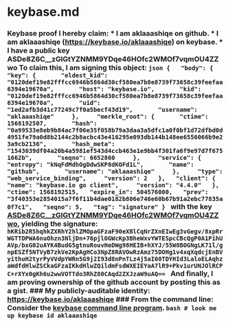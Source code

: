 # keybase.md
### Keybase proof  I hereby claim:    * I am aklaaashiqe on github.   * I am aklaaashiqe (https://keybase.io/aklaaashiqe) on keybase.   * I have a public key ASDe8Z6C__zGlGtYZNMM9YDqe46HOfc2WMOf7vqmOU4ZZwo  To claim this, I am signing this object:  ```json {   "body": {     "key": {       "eldest_kid": "0120def19e82fffcc6946b5864d30cf580ea7b8e8739f73658c39feefaa6394e19670a",       "host": "keybase.io",       "kid": "0120def19e82fffcc6946b5864d30cf580ea7b8e8739f73658c39feefaa6394e19670a",       "uid": "1ed2afb3d41c77249c7f0a5becf43d19",       "username": "aklaaashiqe"     },     "merkle_root": {       "ctime": 1568192507,       "hash": "0a99533e8eb9b84ac7f06e35f058b79a3daa3a5dfc1a0f0bf1d72dfbd0d4951fe79a0d8b2144c2b8acbc43e416295e093db144b148ee6556066b9e23a9cb2136",       "hash_meta": "1543039df04a20b4a5981ef543d4ccb463e1e9bb4f301fa6f9e97d7f6751662b",       "seqno": 6652860     },     "service": {       "entropy": "kNqFdMdhOgDdwSKP8dKOFd1L",       "name": "github",       "username": "aklaaashiqe"     },     "type": "web_service_binding",     "version": 2   },   "client": {     "name": "keybase.io go client",     "version": "4.4.0"   },   "ctime": 1568192515,   "expire_in": 504576000,   "prev": "3f40353e2854015a7f6f11b4dae0182b806e746e60b67b91a2ebc77835a0f7c1",   "seqno": 5,   "tag": "signature" } ```  with the key [ASDe8Z6C__zGlGtYZNMM9YDqe46HOfc2WMOf7vqmOU4ZZwo](https://keybase.io/aklaaashiqe), yielding the signature:  ``` hKRib2R5hqhkZXRhY2hlZMOpaGFzaF90eXBlCqNrZXnEIwEg3vGegv/8xpRrWGTTDPWA6nuOhzn3NljDn+76pjlOGWcKp3BheWxvYWTESpcCBcQgP0A1PihUAVp/bxG02uAYK4BudG5gtnuRouvHeDWg98HEIB+hXYJ/55W8BOGNgLK71l/gnpESZf5NTVyB7zkVe2KpAgHCo3NpZ8RAVOwRzAmz75DOHg1v4xqXqdcjEnBVyithuH2tyrPyVVdpYWRn5G9j2I93d8nPnTLz4j5aI00TDYHId3LaloELAqhzaWdfdHlwZSCkaGFzaIKkdHlwZQildmFsdWXEIEYaA7lR9+Pkv1urUNJOlRCPC+rXYx0gKh6u2wwVOTTdo3RhZ80CAqd2ZXJzaW9uAQ==  ```  And finally, I am proving ownership of the github account by posting this as a gist.  ### My publicly-auditable identity:  https://keybase.io/aklaaashiqe  ### From the command line:  Consider the [keybase command line program](https://keybase.io/download).  ```bash # look me up keybase id aklaaashiqe ```
